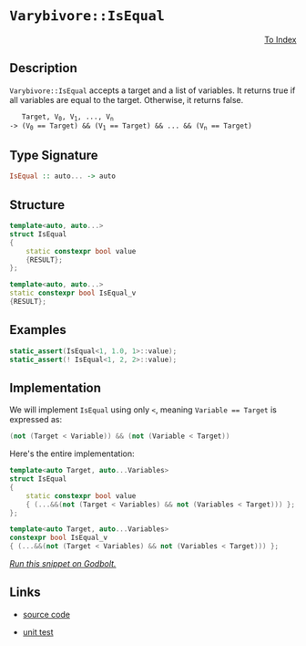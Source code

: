 <!-- Copyright 2024 Feng Mofan
SPDX-License-Identifier: Apache-2.0 -->

# `Varybivore::IsEqual`

<p style='text-align: right;'><a href="../../../facilities/metafunctions.md#varybivore-is-equal-to">To Index</a></p>

## Description

`Varybivore::IsEqual` accepts a target and a list of variables.
It returns true if all variables are equal to the target.
Otherwise, it returns false.

<pre><code>   Target, V<sub>0</sub>, V<sub>1</sub>, ..., V<sub>n</sub>
-> (V<sub>0</sub> == Target) && (V<sub>1</sub> == Target) && ... && (V<sub>n</sub> == Target)</code></pre>

## Type Signature

```Haskell
IsEqual :: auto... -> auto
```

## Structure

```C++
template<auto, auto...>
struct IsEqual
{
    static constexpr bool value
    {RESULT};
};

template<auto, auto...>
static constexpr bool IsEqual_v
{RESULT};
```

## Examples

```C++
static_assert(IsEqual<1, 1.0, 1>::value);
static_assert(! IsEqual<1, 2, 2>::value);
```

## Implementation

We will implement `IsEqual` using only `<`, meaning <code>Variable == Target</code> is expressed as:

```C++
(not (Target < Variable)) && (not (Variable < Target))
```

Here's the entire implementation:

```C++
template<auto Target, auto...Variables>
struct IsEqual
{
    static constexpr bool value
    { (...&&(not (Target < Variables) && not (Variables < Target))) };
};

template<auto Target, auto...Variables>
constexpr bool IsEqual_v
{ (...&&(not (Target < Variables) && not (Variables < Target))) };
```

[*Run this snippet on Godbolt.*](https://godbolt.org/#z:OYLghAFBqd5QCxAYwPYBMCmBRdBLAF1QCcAaPECAMzwBtMA7AQwFtMQByARg9KtQYEAysib0QXACx8BBAKoBnTAAUAHpwAMvAFYTStJg1DIApACYAQuYukl9ZATwDKjdAGFUtAK4sGISWakrgAyeAyYAHI%2BAEaYxBIA7KQADqgKhE4MHt6%2B/oGp6Y4CoeFRLLHxXEl2mA6ZQgRMxATZPn4Btpj2RQwNTQQlkTFxibaNza25HQrjA2FD5SNVAJS2qF7EyOwcBJgsyQa7JgDMbkxeRADUACpNwJgEpJfnRAB07wBqTXhM0fQKJ2wJg0AEEZsQvA5LgBJBTYACOXjEwJBJgSVlBlyxlxmTEcyEuaAYM0wqmSxEu0VQnkuADcxF5MCjsZc0RZLhB3q9zAA2XkQBioAgc27Ee7Ck5uS5fYg/P6YBTLVlmPkqy6C4UQGVy/6s043O4PZbG1kJAAiJwxqPNlpRKN2%2B0OTNOL1QBrFDyerq52t%2B/0BKKJJLJFKpNNhCKRtAA%2BrS7eiOVzefyNSLDRL9b75YrlaqeeqhRys7rJe7xcalWiLccrSiAPQAKibzZbdfrzeu2CE12bbdBjZbg77qNBuPx0aYCiUzQgEcRyNOXCeXFeGmXgJAIHp3kwy1to8a48n04IEDAYBhcPntElS8ugXvG63DN3lo4q1onAArLw/BwtKQqCcG41jWDi6ybJgyrHDwpAEJo76rAA1iAX5mK8CRmJIAAc2FfhoACcaEaDy2HHPonCSLwLASBoa5/gBQEcLwCggGu8H/u%2BpBwLAMCICA6wEMkFzkJQaD7HQcQRKw2yqNhPIALQ8pIlzAMgBJSK8Zi8Jg%2BBELK6B6PwggiGI7BSDIgiKCo6icaQuhLgA7sQTDJJwPAft%2Bv4IYBnAAPIXMJwqoFQlxyYpymqeplyaWYHIeBJ9AUuYMHLLwHFaKsEBIOJySSWQFAQLl%2BUgMAUiBDQtC7MQrEQNEPnRGETQAJ7ubwjXMMQzV%2BdE2i1BxsHiWwgh%2BQwtCtXZWDRF4wBnLQtCsdwvBYCwhjAOIk14MQ/V4LSCo%2BaStQXNssFhLsn52bQeDRC5XUeFgPkELKNFLaQe3EFSShmnsa1XUYCGrFQBjAAoHx4Jgjl%2BckjBtZZwiiOIFnGfIShqD5Dn6GtKCgZY%2BjXaxkCrKgyQ9ItCkzOgJxmqYljWGYjHvQZ%2B2E503SZC4DDuJ4bR6CE8xlBUegFBkAiTH4S7Cz0gwC0srM7QIfQTNzuRLjUdQK7M0vDJUYz9GLei4s0WuLJUqwKBBWwSJ5HA/qQDG8ExYXyUpKlqRpkhaRyuCECQ0FcGlcEA6sCCYEwWDxBAyH%2BMcrwEccCSSBoASSDydFfjyBEURwVGkDRMGvDyXCkQR2FF1%2BkhcF%2Bcc8nbPlMSxbGB5xWV8dlAmBSJhXFUl0lsJwTQsLSCQKUwhIGEYMUEa8K4AbpPsGUZsimYj0jI9ZaN2bogTOa5bXW7b9u%2BRwAVCRclwhc8xCD8Po/IOPwCT9Pq7xagiVxNBZgBxlXFt93cSiUVV%2BeUkogAHkPBSd81pcAIlwNclVqq1XqnZDqLVYYoK6j1PqDhYZDUYAQUa40fJTRmnNBasMVq/W2ABfA206h7UWrPVQR1diwzOl0HyV0botXulQ9Kz1YbvU%2Bpgb6q0jB/VAM3PgwNQbg0htDP8sFkbL3MqvWQ69bIAS3pjf6NMrC404QTSOgESaZDJhTKmui6YMziEzQxZsujyz8BAVw%2Bslx81KNrIWaQRZZGVuLFI3ipb808arBx6teizFcXLcJis5geJNgbSJfjEn9GNoLf2awNiWwyRdA%2BddOCX2viPMea1H4zy9npX2KV/bpSDqQEOYcRhGIujnPOU8k4JCrgkBIxxk7KSXIfeuthG7fxbvANugkgoAL/sQXu2wB6RRYAoWkBJaTQNeE6GYOlKkLyXEohGKi4bqPRiAciO83JLX3t5OyTET5BXPqFBZKklkrLpOszZmoErAPfilY4X8AbcRykA/K0zgUgJWckZIsZoHRg%2BROK%2Byk%2BB0AQZQJBAF0ETVghizB/UcGv2GvgsaE1qGYGmrNMQZDXoULEbw0gNCdr0IOkw5Ax1WGCHYZda6t1mo8Mevw16gi0jCJ%2BmIsIEjMpSKYCDMGEMoYw1evssyEhVFWVRhonQpztHGBxjYAx8AiYmIEItOsFNsa00sPTB2jM8BYDsdEnoHMuY5H8e4hY6SAmFEyFEyWmQ0myzVj0WJUSA31E1sEhJqsknOpSUbcN6SzYW3Mlc2uNyClPMuC81Z7y8QKk1N7fSft/nN2DqHcOlBratJAGYKexxjhfnwhXOitaEikRTYxTgDd2J1JQpIBIWlOlcCkARDpccqhZ2ONc9tzEm6ZWttpNtDsO0zsQm9OI6RnCSCAA%3D%3D)

## Links

- [source code](../../../../conceptrodon/varybivore/is_equal.hpp)

- [unit test](../../../../tests/unit/metafunctions/varybivore/is_equal.test.hpp)
